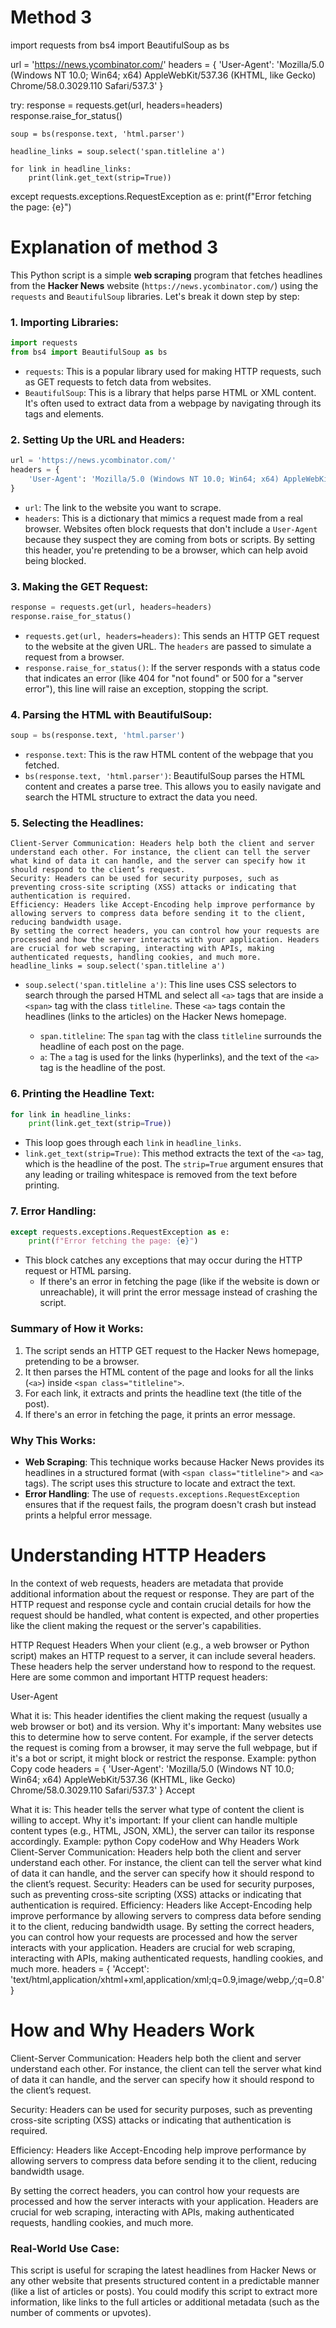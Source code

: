 

# Method 3

import requests
from bs4 import BeautifulSoup as bs

url = 'https://news.ycombinator.com/'
headers = {
    'User-Agent': 'Mozilla/5.0 (Windows NT 10.0; Win64; x64) AppleWebKit/537.36 (KHTML, like Gecko) Chrome/58.0.3029.110 Safari/537.3'
}

try:
    response = requests.get(url, headers=headers)
    response.raise_for_status()
    
    soup = bs(response.text, 'html.parser')
    
    headline_links = soup.select('span.titleline a')
    
    for link in headline_links:
        print(link.get_text(strip=True))

except requests.exceptions.RequestException as e:
    print(f"Error fetching the page: {e}")


# Explanation of method 3

This Python script is a simple **web scraping** program that fetches headlines from the **Hacker News** website (`https://news.ycombinator.com/`) using the `requests` and `BeautifulSoup` libraries. Let's break it down step by step:

### 1. **Importing Libraries**:

```python
import requests
from bs4 import BeautifulSoup as bs
```
- `requests`: This is a popular library used for making HTTP requests, such as GET requests to fetch data from websites.
- `BeautifulSoup`: This is a library that helps parse HTML or XML content. It's often used to extract data from a webpage by navigating through its tags and elements.

### 2. **Setting Up the URL and Headers**:

```python
url = 'https://news.ycombinator.com/'
headers = {
    'User-Agent': 'Mozilla/5.0 (Windows NT 10.0; Win64; x64) AppleWebKit/537.36 (KHTML, like Gecko) Chrome/58.0.3029.110 Safari/537.3'
}
```
- `url`: The link to the website you want to scrape.
- `headers`: This is a dictionary that mimics a request made from a real browser. Websites often block requests that don't include a `User-Agent` because they suspect they are coming from bots or scripts. By setting this header, you're pretending to be a browser, which can help avoid being blocked.

### 3. **Making the GET Request**:

```python
response = requests.get(url, headers=headers)
response.raise_for_status()
```
- `requests.get(url, headers=headers)`: This sends an HTTP GET request to the website at the given URL. The `headers` are passed to simulate a request from a browser.
- `response.raise_for_status()`: If the server responds with a status code that indicates an error (like 404 for "not found" or 500 for a "server error"), this line will raise an exception, stopping the script.

### 4. **Parsing the HTML with BeautifulSoup**:

```python
soup = bs(response.text, 'html.parser')
```
- `response.text`: This is the raw HTML content of the webpage that you fetched.
- `bs(response.text, 'html.parser')`: BeautifulSoup parses the HTML content and creates a parse tree. This allows you to easily navigate and search the HTML structure to extract the data you need.

### 5. **Selecting the Headlines**:

```pythonHow and Why Headers Work
Client-Server Communication: Headers help both the client and server understand each other. For instance, the client can tell the server what kind of data it can handle, and the server can specify how it should respond to the client’s request.
Security: Headers can be used for security purposes, such as preventing cross-site scripting (XSS) attacks or indicating that authentication is required.
Efficiency: Headers like Accept-Encoding help improve performance by allowing servers to compress data before sending it to the client, reducing bandwidth usage.
By setting the correct headers, you can control how your requests are processed and how the server interacts with your application. Headers are crucial for web scraping, interacting with APIs, making authenticated requests, handling cookies, and much more.
headline_links = soup.select('span.titleline a')
```
- `soup.select('span.titleline a')`: This line uses CSS selectors to search through the parsed HTML and select all `<a>` tags that are inside a `<span>` tag with the class `titleline`. These `<a>` tags contain the headlines (links to the articles) on the Hacker News homepage.

    - `span.titleline`: The `span` tag with the class `titleline` surrounds the headline of each post on the page.
    - `a`: The `a` tag is used for the links (hyperlinks), and the text of the `<a>` tag is the headline of the post.

### 6. **Printing the Headline Text**:

```python
for link in headline_links:
    print(link.get_text(strip=True))
```
- This loop goes through each `link` in `headline_links`.
- `link.get_text(strip=True)`: This method extracts the text of the `<a>` tag, which is the headline of the post. The `strip=True` argument ensures that any leading or trailing whitespace is removed from the text before printing.

### 7. **Error Handling**:

```python
except requests.exceptions.RequestException as e:
    print(f"Error fetching the page: {e}")
```
- This block catches any exceptions that may occur during the HTTP request or HTML parsing.
    - If there's an error in fetching the page (like if the website is down or unreachable), it will print the error message instead of crashing the script.

### **Summary of How it Works**:
1. The script sends an HTTP GET request to the Hacker News homepage, pretending to be a browser.
2. It then parses the HTML content of the page and looks for all the links (`<a>`) inside `<span class="titleline">`.
3. For each link, it extracts and prints the headline text (the title of the post).
4. If there's an error in fetching the page, it prints an error message.

### **Why This Works**:
- **Web Scraping**: This technique works because Hacker News provides its headlines in a structured format (with `<span class="titleline">` and `<a>` tags). The script uses this structure to locate and extract the text.
- **Error Handling**: The use of `requests.exceptions.RequestException` ensures that if the request fails, the program doesn't crash but instead prints a helpful error message.


# Understanding HTTP Headers
In the context of web requests, headers are metadata that provide additional information about the request or response. They are part of the HTTP request and response cycle and contain crucial details for how the request should be handled, what content is expected, and other properties like the client making the request or the server's capabilities.

HTTP Request Headers
When your client (e.g., a web browser or Python script) makes an HTTP request to a server, it can include several headers. These headers help the server understand how to respond to the request. Here are some common and important HTTP request headers:

User-Agent

What it is: This header identifies the client making the request (usually a web browser or bot) and its version.
Why it's important: Many websites use this to determine how to serve content. For example, if the server detects the request is coming from a browser, it may serve the full webpage, but if it's a bot or script, it might block or restrict the response.
Example:
python
Copy code
headers = {
    'User-Agent': 'Mozilla/5.0 (Windows NT 10.0; Win64; x64) AppleWebKit/537.36 (KHTML, like Gecko) Chrome/58.0.3029.110 Safari/537.3'
}
Accept

What it is: This header tells the server what type of content the client is willing to accept.
Why it's important: If your client can handle multiple content types (e.g., HTML, JSON, XML), the server can tailor its response accordingly.
Example:
python
Copy codeHow and Why Headers Work
Client-Server Communication: Headers help both the client and server understand each other. For instance, the client can tell the server what kind of data it can handle, and the server can specify how it should respond to the client’s request.
Security: Headers can be used for security purposes, such as preventing cross-site scripting (XSS) attacks or indicating that authentication is required.
Efficiency: Headers like Accept-Encoding help improve performance by allowing servers to compress data before sending it to the client, reducing bandwidth usage.
By setting the correct headers, you can control how your requests are processed and how the server interacts with your application. Headers are crucial for web scraping, interacting with APIs, making authenticated requests, handling cookies, and much more.
headers = {
    'Accept': 'text/html,application/xhtml+xml,application/xml;q=0.9,image/webp,*/*;q=0.8'
}

# How and Why Headers Work
 Client-Server Communication: Headers help both the client and server understand each other. For instance, the client can tell the server what kind of data it can handle, and the server can specify how it should respond to the client’s request.

 Security: Headers can be used for security purposes, such as preventing cross-site scripting (XSS) attacks or indicating that authentication is required.

 Efficiency: Headers like Accept-Encoding help improve performance by allowing servers to compress data before sending it to the client, reducing bandwidth usage.

By setting the correct headers, you can control how your requests are processed and how the server interacts with your application. Headers are crucial for web scraping, interacting with APIs, making authenticated requests, handling cookies, and much more.



### **Real-World Use Case**:
This script is useful for scraping the latest headlines from Hacker News or any other website that presents structured content in a predictable manner (like a list of articles or posts). You could modify this script to extract more information, like links to the full articles or additional metadata (such as the number of comments or upvotes).
